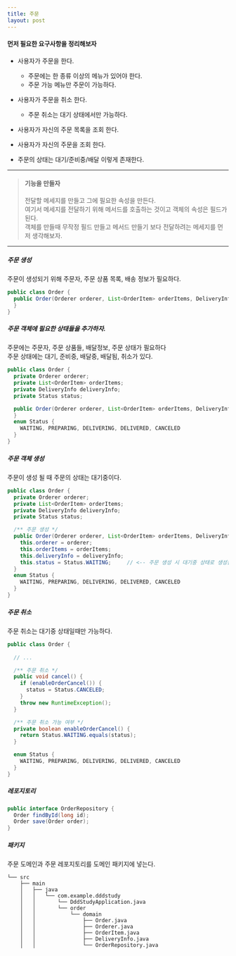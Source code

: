 ```yaml
---
title: 주문
layout: post
---
```


#### 먼저 필요한 요구사항을 정리해보자
- 사용자가 주문을 한다.
  - 주문에는 한 종류 이상의 메뉴가 있어야 한다.
  - 주문 가능 메뉴만 주문이 가능하다.

- 사용자가 주문을 취소 한다.
  - 주문 취소는 대기 상태에서만 가능하다.

- 사용자가 자신의 주문 목록을 조회 한다.
- 사용자가 자신의 주문을 조회 한다.
- 주문의 상태는 대기/준비중/배달 이렇게 존재한다.

---
> #### 기능을 만들자
> 전달할 메세지를 만들고 그에 필요한 속성을 만든다.  
> 여기서 메세지를 전달하기 위해 메서드를 호출하는 것이고 객체의 속성은 필드가 된다.  
> 객체를 만들때 무작정 필드 만들고 메서드 만들기 보다 전달하려는 메세지를 먼저 생각해보자.  

---
##### 주문 생성
주문이 생성되기 위해 주문자, 주문 상품 목록, 배송 정보가 필요하다.
```java
public class Order {
  public Order(Orderer orderer, List<OrderItem> orderItems, DeliveryInfo deliveryInfo) {
  }
}
```
##### 주문 객체에 필요한 상태들을 추가하자.
주문에는 주문자, 주문 상품들, 배달정보, 주문 상태가 필요하다  
주문 상태에는 대기, 준비중, 배달중, 배달됨, 취소가 있다.
```java
public class Order {
  private Orderer orderer;
  private List<OrderItem> orderItems;
  private DeliveryInfo deliveryInfo;
  private Status status;

  public Order(Orderer orderer, List<OrderItem> orderItems, DeliveryInfo deliveryInfo) {
  }
  enum Status {
    WAITING, PREPARING, DELIVERING, DELIVERED, CANCELED
  }
}
```
##### 주문 객체 생성
주문이 생성 될 때 주문의 상태는 대기중이다.
```java
public class Order {
  private Orderer orderer;
  private List<OrderItem> orderItems;
  private DeliveryInfo deliveryInfo;
  private Status status;

  /** 주문 생성 */
  public Order(Orderer orderer, List<OrderItem> orderItems, DeliveryInfo deliveryInfo) {
    this.orderer = orderer;
    this.orderItems = orderItems;
    this.deliveryInfo = deliveryInfo;
    this.status = Status.WAITING;     // <-- 주문 생성 시 대기중 상태로 생성됨
  }
  enum Status {
    WAITING, PREPARING, DELIVERING, DELIVERED, CANCELED
  }
}
```
##### 주문 취소
주문 취소는 대기중 상태일때만 가능하다.  
```java
public class Order {
    
  // ...

  /** 주문 취소 */
  public void cancel() {
    if (enableOrderCancel()) {
      status = Status.CANCELED;
    }
    throw new RuntimeException();
  }

  /** 주문 취소 가능 여부 */
  private boolean enableOrderCancel() {
    return Status.WAITING.equals(status);
  }

  enum Status {
    WAITING, PREPARING, DELIVERING, DELIVERED, CANCELED
  }
}
```
##### 레포지토리
```java
public interface OrderRepository {
  Order findById(long id);
  Order save(Order order);
}
```
##### 패키지
주문 도메인과 주문 레포지토리를 도메인 패키지에 넣는다.  
```
└── src
    ├── main
    │   ├── java
    │   │   └── com.example.dddstudy
    │   │       └── DddStudyApplication.java
    │   │       └── order
    │   │           └── domain
    │   │               ├── Order.java
    │   │               ├── Orderer.java
    │   │               ├── OrderItem.java
    │   │               ├── DeliveryInfo.java
    │   │               └── OrderRepository.java
```
[comment]: <> (    │   └── resources)
[comment]: <> (    │       └── application.properties)



[comment]: <> (#### 주문 서비스)
[comment]: <> (주문도메인에 일을 위임할 어플리케이션 서비스를 만든다.)
[comment]: <> (```java)
[comment]: <> (/**)
[comment]: <> ( * 주문하기 기능)
[comment]: <> ( */)
[comment]: <> (public class OrderService {)
[comment]: <> (  // 주문하기)
[comment]: <> (  void order&#40;&#41; {)
[comment]: <> (  })
[comment]: <> (})
[comment]: <> (```)


[comment]: <> (주문이 생성되면 주문 상태가 대기로 되어야한다.  )
[comment]: <> (주문 도메인의 필요 항목은 주문 상태, 주문 항목, 주문자, 배송 정보가 있을 것이다.  )
[comment]: <> (```java)
[comment]: <> (public class Order {)
[comment]: <> (  private Orderer orderer;)
[comment]: <> (  private List<OrderItem> orderItems;)
[comment]: <> (  private ShippingInfo shippingInfo;)
[comment]: <> (  public Order&#40;Orderer orderer, List<OrderItem> orderItems, ShippingInfo shippingInfo&#41; {)
[comment]: <> (  })
[comment]: <> (})
[comment]: <> (```)

